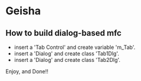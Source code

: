 # Geisha

## How to build dialog-based mfc

* insert a 'Tab Control' and create variable 'm_Tab'.
* insert a 'Dialog' and create class 'Tab1Dlg'.
* insert a 'Dialog' and create class 'Tab2Dlg'.

Enjoy, and Done!!
